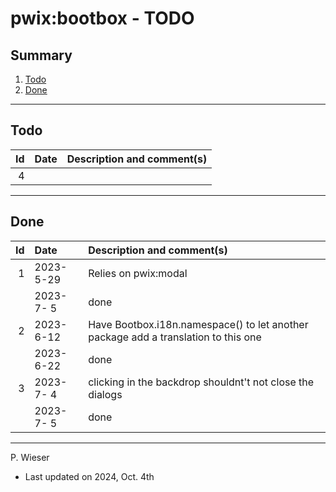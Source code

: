 # pwix:bootbox - TODO

## Summary

1. [Todo](#todo)
2. [Done](#done)

---
## Todo

|   Id | Date       | Description and comment(s) |
| ---: | :---       | :---                       |
|    4 |  |  |

---
## Done

|   Id | Date       | Description and comment(s) |
| ---: | :---       | :---                       |
|    1 | 2023- 5-29 | Relies on pwix:modal |
|      | 2023- 7- 5 | done |
|    2 | 2023- 6-12 | Have Bootbox.i18n.namespace() to let another package add a translation to this one |
|      | 2023- 6-22 | done |
|    3 | 2023- 7- 4 | clicking in the backdrop shouldnt't not close the dialogs |
|      | 2023- 7- 5 | done |

---
P. Wieser
- Last updated on 2024, Oct. 4th
